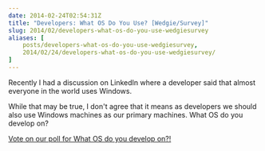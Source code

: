 ```yaml
---
date: 2014-02-24T02:54:31Z
title: "Developers: What OS Do You Use? [Wedgie/Survey]"
slug: 2014/02/developers-what-os-do-you-use-wedgiesurvey
aliases: [
    posts/developers-what-os-do-you-use-wedgiesurvey,
    2014/02/24/developers-what-os-do-you-use-wedgiesurvey/
]
---
```


<p>Recently I had a discussion on LinkedIn where a developer said that almost everyone in the world uses Windows.</p>

<p>While that may be true, I don't agree that it means as developers we should also use Windows machines as our primary machines. What OS do you develop on?</p>

<p><script src='https://www.wedgies.com/js/widgets.js'></script><noscript><a href='https://www.wedgies.com/question/530c05c1aedea90200000005'>Vote on our poll for What OS do you develop on?!</a></noscript></p>

<div class='wedgie-widget' wd-pending wd-type='embed' wd-version='v1' id='530c05c1aedea90200000005' ></div>



